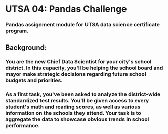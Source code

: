 # UTSA 04: Pandas Challenge

### Pandas assignment module for UTSA data science certificate program.

## Background:

### You are the new Chief Data Scientist for your city's school district. In this capacity, you'll be helping the school board and mayor make strategic decisions regarding future school budgets and priorities.

### As a first task, you've been asked to analyze the district-wide standardized test results. You'll be given access to every student's math and reading scores, as well as various information on the schools they attend. Your task is to aggregate the data to showcase obvious trends in school performance.
